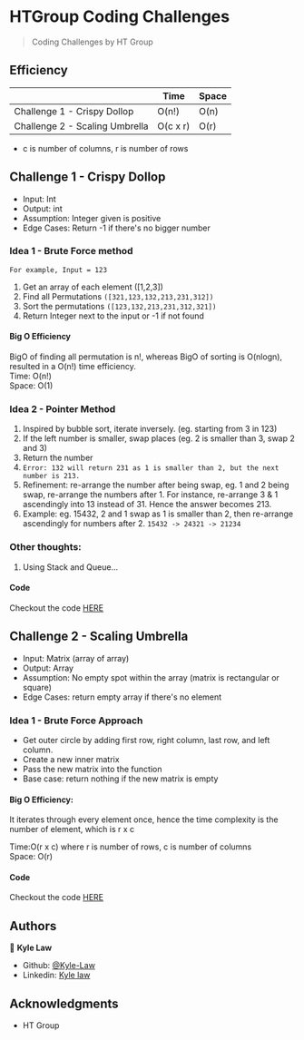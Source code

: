 # HTGroup Coding Challenges

> Coding Challenges by HT Group

## Efficiency

|                                | Time     | Space |
| ------------------------------ | -------- | ----- |
| Challenge 1 - Crispy Dollop    | O(n!)    | O(n)  |
| Challenge 2 - Scaling Umbrella | O(c x r) | O(r)  |

- c is number of columns, r is number of rows

## Challenge 1 - Crispy Dollop

- Input: Int
- Output: int
- Assumption: Integer given is positive
- Edge Cases: Return -1 if there's no bigger number

### Idea 1 - Brute Force method

`For example, Input = 123`

1. Get an array of each element ([1,2,3])
2. Find all Permutations `([321,123,132,213,231,312])`
3. Sort the permutations `([123,132,213,231,312,321])`
4. Return Integer next to the input or -1 if not found

#### Big O Efficiency

BigO of finding all permutation is n!, whereas BigO of sorting is O(nlogn), resulted in a O(n!) time efficiency.
<br/>
Time: O(n!)
<br/>
Space: O(1)

### Idea 2 - Pointer Method

1. Inspired by bubble sort, iterate inversely. (eg. starting from 3 in 123)
2. If the left number is smaller, swap places (eg. 2 is smaller than 3, swap 2 and 3)
3. Return the number
4. `Error: 132 will return 231 as 1 is smaller than 2, but the next number is 213.`
5. Refinement: re-arrange the number after being swap, eg. 1 and 2 being swap, re-arrange the numbers after 1. For instance, re-arrange 3 & 1 ascendingly into 13 instead of 31. Hence the answer becomes 213.
6. Example: eg. 15432, 2 and 1 swap as 1 is smaller than 2, then re-arrange ascendingly for numbers after 2. `15432 -> 24321 -> 21234`

### Other thoughts:

1. Using Stack and Queue...

#### Code

Checkout the code [HERE](challenge1.rb)

## Challenge 2 - Scaling Umbrella

- Input: Matrix (array of array)
- Output: Array
- Assumption: No empty spot within the array (matrix is rectangular or square)
- Edge Cases: return empty array if there's no element

### Idea 1 - Brute Force Approach

- Get outer circle by adding first row, right column, last row, and left column.
- Create a new inner matrix
- Pass the new matrix into the function
- Base case: return nothing if the new matrix is empty

#### Big O Efficiency:

It iterates through every element once, hence the time complexity is the number of element, which is r x c

Time:O(r x c) where r is number of rows, c is number of columns
<br/>
Space: O(r)

#### Code

Checkout the code [HERE](challenge2.rb)

## Authors

👤 **Kyle Law**

- Github: [@Kyle-Law](https://github.com/Kyle-Law)
- Linkedin: [Kyle law](https://www.linkedin.com/in/kyle-lawzhunkhing/)

## Acknowledgments

- HT Group
